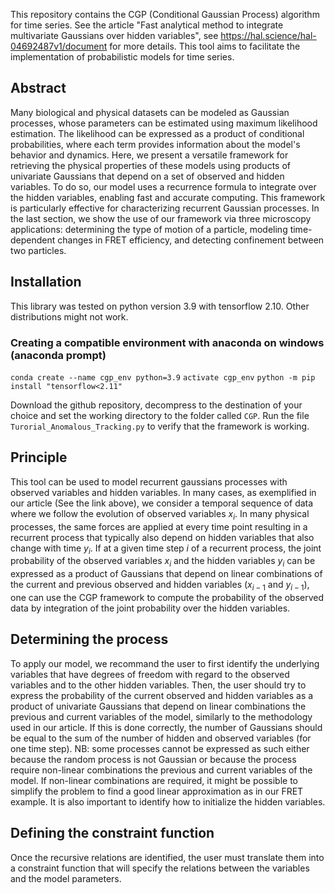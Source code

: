 This repository contains the CGP (Conditional Gaussian Process) algorithm for time series. See the article "Fast analytical method to integrate multivariate Gaussians over hidden variables", see https://hal.science/hal-04692487v1/document for more details. This tool aims to facilitate the implementation of probabilistic models for time series.

## Abstract

Many biological and physical datasets can be modeled as Gaussian processes, whose parameters can be estimated using maximum likelihood estimation. The likelihood can be expressed as a product of conditional probabilities, where each term provides information about the model's behavior and dynamics. Here, we present a versatile framework for retrieving the physical properties of these models using products of univariate Gaussians that depend on a set of observed and hidden variables. To do so, our model uses a recurrence formula to integrate over the hidden variables, enabling fast and accurate computing.
This framework is particularly effective for characterizing recurrent Gaussian processes. In the last section, we show the use of our framework via three microscopy applications: determining the type of motion of a particle, modeling time-dependent changes in FRET efficiency, and detecting confinement between two particles.

## Installation

This library was tested on python version 3.9 with tensorflow 2.10. Other distributions might not work.
### Creating a compatible environment with anaconda on windows (anaconda prompt)

`conda create --name cgp_env python=3.9`
`activate cgp_env`
`python -m pip install "tensorflow<2.11"`

Download the github repository, decompress to the destination of your choice and set the working directory to the folder called `CGP`. Run the file `Turorial_Anomalous_Tracking.py` to verify that the framework is working.

## Principle

This tool can be used to model recurrent gaussians processes with observed variables and hidden variables. In many cases, as exemplified in our article (See the link above), we consider a temporal sequence of data where we follow the evolution of observed variables $x_i$. In many physical processes, the same forces are applied at every time point resulting in a recurrent process that typically also depend on hidden variables that also change with time $y_i$. If at a given time step $i$ of a recurrent process, the joint probability of the observed variables $x_i$ and the hidden variables $y_i$ can be expressed as a product of Gaussians that depend on linear combinations of the current and previous observed and hidden variables ($x_{i-1}$ and $y_{i-1}$), one can use the CGP framework to compute the probability of the observed data by integration of the joint probability over the hidden variables.

## Determining the process

To apply our model, we recommand the user to first identify the underlying variables that have degrees of freedom with regard to the observed variables and to the other hidden variables. Then, the user should try to express the probability of the current observed and hidden variables as a product of univariate Gaussians that depend on linear combinations the previous and current variables of the model, similarly to the methodology used in our article. If this is done correctly, the number of Gaussians should be equal to the sum of the number of hidden and observed variables (for one time step). NB: some processes cannot be expressed as such either because the random process is not Gaussian or because the process require non-linear combinations the previous and current variables of the model. If non-linear combinations are required, it might be possible to simplify the problem to find a good linear approximation as in our FRET example.
It is also important to identify how to initialize the hidden variables.

## Defining the constraint function
Once the recursive relations are identified, the user must translate them into a constraint function that will specify the relations between the variables and the model parameters.








